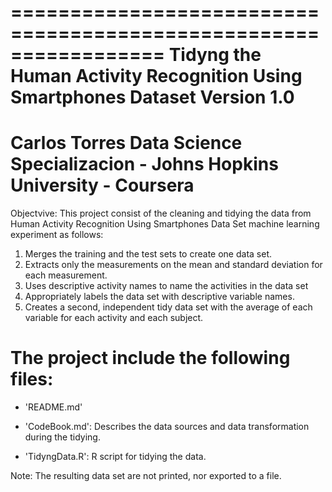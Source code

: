 =================================================================
Tidyng the Human Activity Recognition Using Smartphones Dataset
Version 1.0
==================================================================
Carlos Torres
Data Science Specializacion - Johns Hopkins University - Coursera
==================================================================

Objectvive:
This project consist of the cleaning and tidying the data from Human Activity 
Recognition Using Smartphones Data Set machine learning experiment as follows:
1. Merges the training and the test sets to create one data set.
2. Extracts only the measurements on the mean and standard deviation for each 
measurement.
3. Uses descriptive activity names to name the activities in the data set
4. Appropriately labels the data set with descriptive variable names.
5. Creates a second, independent tidy data set with the average of each variable 
for each activity and each subject.

The project include the following files:
=========================================

- 'README.md'

- 'CodeBook.md': Describes the data sources and data transformation during the tidying.

- 'TidyngData.R': R script for tidying the data.

Note: The resulting data set are not printed, nor exported to a file.